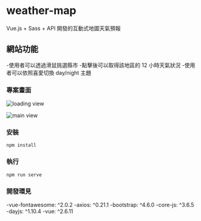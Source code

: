 # weather-map

Vue.js + Sass + API 開發的互動式地圖天氣預報

## 網站功能

-使用者可以透過滑鼠挑選縣市 -點擊後可以取得該地區的 12 小時天氣狀況 -使用者可以依照喜愛切換 day/night 主題

### 專案畫面

![loading view](https://images.unsplash.com/photo-1573900941478-7cc800f708f3?ixlib=rb-1.2.1&ixid=eyJhcHBfaWQiOjEyMDd9&auto=format&fit=crop&w=2100&q=80)

![main view]()

### 安裝

```
npm install
```

### 執行

```
npm run serve
```

### 開發環見

-vue-fontawesome: ^2.0.2
-axios: ^0.21.1
-bootstrap: ^4.6.0
-core-js: ^3.6.5
-dayjs: ^1.10.4
-vue: ^2.6.11
